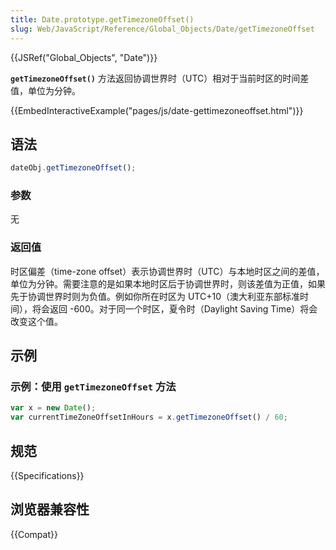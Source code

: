 ```yaml
---
title: Date.prototype.getTimezoneOffset()
slug: Web/JavaScript/Reference/Global_Objects/Date/getTimezoneOffset
---
```


{{JSRef("Global_Objects", "Date")}}

**`getTimezoneOffset()`** 方法返回协调世界时（UTC）相对于当前时区的时间差值，单位为分钟。

{{EmbedInteractiveExample("pages/js/date-gettimezoneoffset.html")}}

## 语法

```js
dateObj.getTimezoneOffset();
```

### 参数

无

### 返回值

时区偏差（time-zone offset）表示协调世界时（UTC）与本地时区之间的差值，单位为分钟。需要注意的是如果本地时区后于协调世界时，则该差值为正值，如果先于协调世界时则为负值。例如你所在时区为 UTC+10（澳大利亚东部标准时间），将会返回 -600。对于同一个时区，夏令时（Daylight Saving Time）将会改变这个值。

## 示例

### 示例：使用 `getTimezoneOffset` 方法

```js
var x = new Date();
var currentTimeZoneOffsetInHours = x.getTimezoneOffset() / 60;
```

## 规范

{{Specifications}}

## 浏览器兼容性

{{Compat}}
